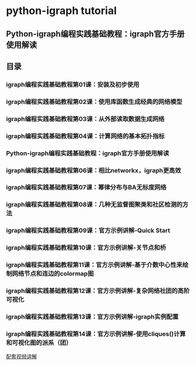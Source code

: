# python-igraph tutorial
## Python-igraph编程实践基础教程：igraph官方手册使用解读

## 目录

### igraph编程实践基础教程第01课：安装及初步使用
### igraph编程实践基础教程第02课：使用库函数生成经典的网络模型
### igraph编程实践基础教程第03课：从外部读取数据生成网络
### igraph编程实践基础教程第04课：计算网络的基本拓扑指标
### Python-igraph编程实践基础教程：igraph官方手册使用解读
### igraph编程实践基础教程第06课：相比networkx，igraph更高效
### igraph编程实践基础教程第07课：幂律分布与BA无标度网络
### igraph编程实践基础教程第08课：几种无监督图聚类和社区检测的方法
### igraph编程实践基础教程第09课：官方示例讲解-Quick Start
### igraph编程实践基础教程第10课：官方示例讲解-关节点和桥
### igraph编程实践基础教程第11课：官方示例讲解-基于介数中心性来绘制网络节点和连边的colormap图
### igraph编程实践基础教程第12课：官方示例讲解-复杂网络社团的高阶可视化
### igraph编程实践基础教程第13课：官方示例讲解-igraph实例配置
### igraph编程实践基础教程第14课：官方示例讲解-使用cliques()计算和可视化图的派系（团）

[配套视频讲解](https://www.bilibili.com/video/BV1QR4y1R77f/?vd_source=519dd7a4b1f4260ebe31140657f52698)
